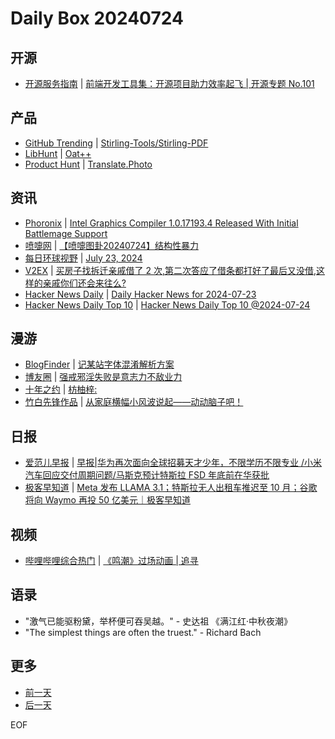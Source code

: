 # Daily Box 20240724

## 开源
- [开源服务指南](https://osguider.com/blog/) | [前端开发工具集：开源项目助力效率起飞 | 开源专题 No.101](https://osguider.com/blog/post/topic/topic-101/)

## 产品
- [GitHub Trending](https://github.com/trending?since=daily) | [Stirling-Tools/Stirling-PDF](https://github.com/Stirling-Tools/Stirling-PDF)
- [LibHunt](https://www.libhunt.com/) | [Oat++](https://www.libhunt.com/r/oatpp)
- [Product Hunt](https://www.producthunt.com) | [Translate.Photo](https://www.producthunt.com/posts/translate-photo)

## 资讯
- [Phoronix](https://www.phoronix.com/) | [Intel Graphics Compiler 1.0.17193.4 Released With Initial Battlemage Support](https://www.phoronix.com/news/Intel-IGC-1.0.17193.4)
- [喷嚏网](http://www.dapenti.com/blog/blog.asp?subjectid=70&name=xilei) | [【喷嚏图卦20240724】结构性暴力](http://www.dapenti.com/blog/more.asp?name=xilei&id=180031)
- [每日环球视野](https://idai.ly/) | [July 23, 2024](http://m.idai.ly/se/a193iG?1721664000)
- [V2EX](https://www.v2ex.com/) | [买房子找拆迁亲戚借了 2 次,第二次答应了借条都打好了最后又没借,这样的亲戚你们还会来往么?](https://www.v2ex.com/t/1059724)
- [Hacker News Daily](https://www.daemonology.net/hn-daily/) | [Daily Hacker News for 2024-07-23](https://www.daemonology.net/hn-daily/2024-07-23.html)
- [Hacker News Daily Top 10](https://github.com/headllines/hackernews-daily) | [Hacker News Daily Top 10 @2024-07-24](https://github.com/headllines/hackernews-daily/issues/1475)

## 漫游
- [BlogFinder](https://bf.zzxworld.com/) | [记某站字体混淆解析方案](https://blog.cuger.cn/p/2b98/?utm_source=blogfinder)
- [博友圈](https://www.boyouquan.com/home) | [强戒邪淫失败是意志力不敌业力](https://www.boyouquan.com/go?from=feed&link=https%3A%2F%2Fwww.buzhuse.com%2Fposts%2Fjiese%2F2024%2Fyi-zhi-li-bu-di-ye-li%2F)
- [十年之约](https://www.foreverblog.cn/feeds.html) | [枋柚梓:](https://inkss.cn/post/70023975/)
- [竹白先锋作品](https://www.zhubai.wiki/) | [从家庭横幅小风波说起——动动脑子吧！](https://open.zhubai.wiki/a/l/t/z/pl/deskside/2427852315588513792)

## 日报
- [爱范儿早报](https://www.ifanr.com/category/ifanrnews) | [早报|华为再次面向全球招募天才少年，不限学历不限专业 /小米汽车回应交付周期问题/马斯克预计特斯拉 FSD 年底前在华获批](https://www.ifanr.com/1593507)
- [极客早知道](https://www.geekpark.net/column/74) | [Meta 发布 LLAMA 3.1；特斯拉无人出租车推迟至 10 月；谷歌将向 Waymo 再投 50 亿美元｜极客早知道](https://www.geekpark.net/news/338443)

## 视频
- [哔哩哔哩综合热门](https://www.bilibili.com/v/popular/all/) | [《鸣潮》过场动画 | 追寻](https://b23.tv/BV1QT421675R)

## 语录
- "激气已能驱粉黛，举杯便可吞吴越。" - 史达祖 《满江红·中秋夜潮》
- "The simplest things are often the truest." - Richard Bach

## 更多
- [前一天](daily-box-20240723.md)
- [后一天](daily-box-20240725.md)

EOF